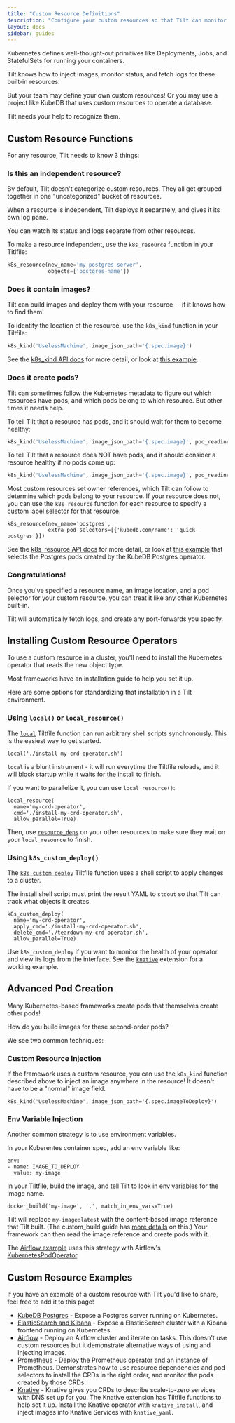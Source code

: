```yaml
---
title: "Custom Resource Definitions"
description: "Configure your custom resources so that Tilt can monitor them."
layout: docs
sidebar: guides
---
```


Kubernetes defines well-thought-out primitives like Deployments, Jobs, and
StatefulSets for running your containers.

Tilt knows how to inject images, monitor status, and fetch logs for these
built-in resources.

But your team may define your own custom resources! Or you may use a project
like KubeDB that uses custom resources to operate a database.

Tilt needs your help to recognize them.

## Custom Resource Functions

For any resource, Tilt needs to know 3 things:

### Is this an independent resource?

By default, Tilt doesn't categorize custom resources. They all get grouped together
in one "uncategorized" bucket of resources.

When a resource is independent, Tilt deploys it separately, and gives it its own
log pane.

You can watch its status and logs separate from other resources.

To make a resource independent, use the `k8s_resource` function in your
Titlfile:

```python
k8s_resource(new_name='my-postgres-server',
             objects=['postgres-name'])
```

### Does it contain images?

Tilt can build images and deploy them with your resource -- if it knows how to find them!

To identify the location of the resource, use the `k8s_kind` function in your Tiltfile:

```python
k8s_kind('UselessMachine', image_json_path='{.spec.image}')
```

See the [k8s_kind API docs](api.html#k8s_kind) for more detail, or look at [this
example](https://github.com/tilt-dev/tilt/blob/master/integration/crd/Tiltfile#L8).

### Does it create pods?

Tilt can sometimes follow the Kubernetes metadata to figure out which resources
have pods, and which pods belong to which resource. But other times it needs
help.

To tell Tilt that a resource has pods, and it should wait for them to become healthy:

```python
k8s_kind('UselessMachine', image_json_path='{.spec.image}', pod_readiness='wait')
```

To tell Tilt that a resource does NOT have pods, and it should consider a
resource healthy if no pods come up:


```python
k8s_kind('UselessMachine', image_json_path='{.spec.image}', pod_readiness='ignore')
```

Most custom resources set owner references, which Tilt can follow to determine
which pods belong to your resource. If your resource does not, you can use the
`k8s_resource` function for each resource to specify a custom label selector for
that resource.

```
k8s_resource(new_name='postgres',
             extra_pod_selectors=[{'kubedb.com/name': 'quick-postgres'}])
```

See the [k8s_resource API docs](api.html#k8s_resource) for more detail, or look
at [this
example](https://github.com/tilt-dev/tilt-example-frameworks/blob/master/kubedb-postgres/Tiltfile)
that selects the Postgres pods created by the KubeDB Postgres operator.

### Congratulations!

Once you've specified a resource name, an image location, and a pod selector for your custom
resource, you can treat it like any other Kubernetes built-in.

Tilt will automatically fetch logs, and create any port-forwards you specify.

## Installing Custom Resource Operators

To use a custom resource in a cluster, you'll need to install
the Kubernetes operator that reads the new object type.

Most frameworks have an installation guide to help you set it up.

Here are some options for standardizing that installation in a Tilt environment.

### Using `local()` or `local_resource()`

The [`local`](/api.html#api.local) Tiltfile function can run arbitrary shell
scripts synchronously. This is the easiest way to get started.

```
local('./install-my-crd-operator.sh')
```

`local` is a blunt instrument - it will run everytime the Tiltfile reloads,
and it will block startup while it waits for the install to finish.

If you want to parallelize it, you can use `local_resource()`:

```
local_resource(
  name='my-crd-operator',
  cmd='./install-my-crd-operator.sh',
  allow_parallel=True)
```

Then, use [`resource_deps`](resource_deps.html) on your other resources to make
sure they wait on your `local_resource` to finish.

### Using `k8s_custom_deploy()`

The [`k8s_custom_deploy`](/api.html#api.k8s_custom_deploy) Tiltfile function
uses a shell script to apply changes to a cluster.

The install shell script must print the result YAML to `stdout`
so that Tilt can track what objects it creates.

```
k8s_custom_deploy(
  name='my-crd-operator',
  apply_cmd='./install-my-crd-operator.sh',
  delete_cmd='./teardown-my-crd-operator.sh',
  allow_parallel=True)
```

Use `k8s_custom_deploy` if you want to monitor the health of your operator and
view its logs from the interface. See the
[`knative`](https://github.com/tilt-dev/tilt-extensions/blob/master/knative/Tiltfile)
extension for a working example.

## Advanced Pod Creation
    
Many Kubernetes-based frameworks create pods that themselves create other pods!

How do you build images for these second-order pods?

We see two common techniques:

### Custom Resource Injection

If the framework uses a custom resource, you can use the `k8s_kind` function
described above to inject an image anywhere in the resource! It doesn't have to
be a "normal" image field.

```
k8s_kind('UselessMachine', image_json_path='{.spec.imageToDeploy}')
```

### Env Variable Injection

Another common strategy is to use environment variables.

In your Kuberentes container spec, add an env variable like:

```
env:
- name: IMAGE_TO_DEPLOY
  value: my-image
```

In your Tiltfile, build the image, and tell Tilt to look in env variables for the image name.

```
docker_build('my-image', '.', match_in_env_vars=True)
```

Tilt will replace `my-image:latest` with the content-based image reference that
Tilt built. (The custom_build guide has [more
details](custom_build.html#why-tilt-uses-immutable-tags) on this.)  Your
framework can then read the image reference and create pods with it.

The [Airflow
example](https://github.com/tilt-dev/tilt-example-frameworks/tree/master/airflow)
uses this strategy with Airflow's
[KubernetesPodOperator](https://airflow.apache.org/docs/stable/kubernetes.html).

## Custom Resource Examples

If you have an example of a custom resource with Tilt you'd like to share, feel free to add it to this page!

- [KubeDB
  Postgres](https://github.com/tilt-dev/tilt-example-frameworks/tree/master/kubedb-postgres) -
  Expose a Postgres server running on Kubernetes.
- [ElasticSearch and Kibana](https://github.com/tilt-dev/tilt-example-frameworks/tree/master/kibana) -
  Expose a ElasticSearch cluster with a Kibana frontend running on Kubernetes.
- [Airflow](https://github.com/tilt-dev/tilt-example-frameworks/tree/master/airflow) -
  Deploy an Airflow cluster and iterate on tasks. This doesn't use custom resources
  but it demonstrate alternative ways of using and injecting images.
- [Prometheus](https://github.com/tilt-dev/tilt-example-frameworks/tree/master/prometheus) -
  Deploy the Prometheus operator and an instance of Prometheus. Demonstrates how to
  use resource dependencies and pod selectors to install the CRDs in the right order,
  and monitor the pods created by those CRDs.
- [Knative](https://github.com/tilt-dev/tilt-extensions/tree/master/knative) -
  Knative gives you CRDs to describe scale-to-zero services with DNS set up for
  you. The Knative extension has Tiltfile functions to help set it up.  Install
  the Knative operator with `knative_install`, and inject images into Knative
  Services with `knative_yaml`.
